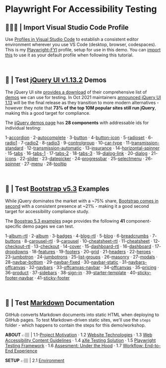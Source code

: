 # Playwright For Accessibility Testing

##  👩🏽‍💻 | Import Visual Studio Code Profile

Use [Profiles in Visual Studio Code](https://code.visualstudio.com/docs/editor/profiles) to establish a consistent editor environment wherever you use VS Code (desktop, browser, codespaces). This is my [Playwright-FYI](./static/Playwright-FYI.code-profile) profile, setup for use in this demo. You can [import this](https://code.visualstudio.com/docs/editor/profiles#_import) to use it as your default profile when following this tutorial.

<br/>

## 🧪 | Test [jQuery UI v1.13.2](./jQuery-UI/) Demos

The jQuery UI site [provides a download](https://jqueryui.com/download/) of their comprehensive list of  [demos](https://jqueryui.com/demos/) we can use for testing. In Oct 2021 maintainers [announced jQuery UI 1.13](https://blog.jqueryui.com/2021/10/jquery-maintainers-update-and-transition-jquery-ui-as-part-of-overall-modernization-efforts/) will be the final release as they transition to more modern alternatives - however they note that **73% of the top 10M popular sites still run jQuery**, making this a good target for compliance.


The [ijQuery demos page](./jQuery-UI/) has **28 components** with addressable ids for individual testing:

1-[accordion](./jQuery-UI#accordion) ·  2-[autocomplete](./jQuery-UI#autocomplete) ·  3-[button](./jQuery-UI#button) ·  4-[button-icon](./jQuery-UI#button-icon) ·  5-[radioset](./jQuery-UI#radioset) ·  6-[radio1](./jQuery-UI#radio1) ·  7-[radio2](./jQuery-UI#radio2) ·  8-[radio3](./jQuery-UI#radio3) ·  9-[controlgroup](./jQuery-UI#controlgroup) ·  10-[car-type](./jQuery-UI#car-type) ·  11-[transmission-standard](./jQuery-UI#transmission-standard) ·  12-[transmission-automatic](./jQuery-UI#transmission-automatic) ·  13-[insurance](./jQuery-UI#insurance) ·  14-[horizontal-spinner](./jQuery-UI#horizontal-spinner) ·  15-[tabs](./jQuery-UI#tabs) ·  16-[tabs-1](./jQuery-UI#tabs-1) ·  17-[tabs-2](./jQuery-UI#tabs-2) ·  18-[tabs-3](./jQuery-UI#tabs-3) ·  19-[dialog-link](./jQuery-UI#dialog-link) ·  20-[dialog](./jQuery-UI#dialog) ·  21-[icons](./jQuery-UI#icons) ·  22-[slider](./jQuery-UI#slider) ·  23-[datepicker](./jQuery-UI#datepicker) ·  24-[progressbar](./jQuery-UI#progressbar) ·  25-[selectmenu](./jQuery-UI#selectmenu) ·  26-[spinner](./jQuery-UI#spinner) ·  27-[menu](./jQuery-UI#menu) ·  28-[tooltip](./jQuery-UI#tooltip)


<br/>

## 🧪 | Test [Bootstrap v5.3](./bootstrap/) Examples

While jQuery dominates the market with a ~75% share, [Bootstrap comes in second](https://w3techs.com/technologies/history_overview/javascript_library/all) with a consistent presence at ~21% - making it a good second target for accessibility compliance study.


The [Boostrap 5.3 examples](https://getbootstrap.com/docs/5.3/examples/) page provides the following **41** component-specific demo pages we can test.


1-[album-rtl](./bootstrap/album-rtl/) ·  2-[album](./bootstrap/album/) ·  3-[badges](./bootstrap/badges/) ·  4-[blog-rtl](./bootstrap/blog-rtl/) ·  5-[blog](./bootstrap/blog/) ·  6-[breadcrumbs](./bootstrap/breadcrumbs/) ·  7-[buttons](./bootstrap/buttons/) ·  8-[carousel-rtl](./bootstrap/carousel-rtl/) ·  9-[carousel](./bootstrap/carousel/) ·  10-[cheatsheet-rtl](./bootstrap/cheatsheet-rtl/) ·  11-[cheatsheet](./bootstrap/cheatsheet/) ·  12-[checkout-rtl](./bootstrap/checkout-rtl/) ·  13-[checkout](./bootstrap/checkout/) ·  14-[cover](./bootstrap/cover/) ·  15-[dashboard-rtl](./bootstrap/dashboard-rtl/) ·  16-[dashboard](./bootstrap/dashboard/) ·  17-[dropdowns](./bootstrap/dropdowns/) ·  18-[features](./bootstrap/features/) ·  19-[footers](./bootstrap/footers/) ·  20-[grid](./bootstrap/grid/) ·  21-[headers](./bootstrap/headers/) ·  22-[heroes](./bootstrap/heroes/) ·  23-[jumbotron](./bootstrap/jumbotron/) ·  24-[jumbotrons](./bootstrap/jumbotrons/) ·  25-[list-groups](./bootstrap/list-groups/) ·  26-[masonry](./bootstrap/masonry/) ·  27-[modals](./bootstrap/modals/) ·  28-[navbar-bottom](./bootstrap/navbar-bottom/) ·  29-[navbar-fixed](./bootstrap/navbar-fixed/) ·  30-[navbar-static](./bootstrap/navbar-static/) ·  31-[navbars-offcanvas](./bootstrap/navbars-offcanvas/) ·  32-[navbars](./bootstrap/navbars/) ·  33-[offcanvas-navbar](./bootstrap/offcanvas-navbar/) ·  34-[offcanvas](./bootstrap/offcanvas/) ·  35-[pricing](./bootstrap/pricing/) ·  36-[product](./bootstrap/product/) ·  37-[sidebars](./bootstrap/sidebars/) ·  38-[sign-in](./bootstrap/sign-in/) ·  39-[starter-template](./bootstrap/starter-template/) ·  40-[sticky-footer-navbar](./bootstrap/sticky-footer-navbar/) ·  41-[sticky-footer](./bootstrap/sticky-footer/)


<br/>

##  🧪 | Test [Markdown](.) Documentation

GitHub converts Markdown documents into static HTML when deploying to GitHub pages. To test Markdown-driven static sites, we'll use the `steps` folder - which happens to contain the steps for this demo/workshop.

**ABOUT** 👉🏽 |
1.1-[Project Motivation](./steps/01-about/1-motivation) ·  1.2 [Website Technologies](./steps/01-about/2-technologies) ·  1.3 [Web Accessibility Content Guidelines](./steps/01-about/3-wcag) ·  1.4 [aXe Testing Solution](.//steps/01-about/4-axe) ·  1.5 [Playwright Testing Framework](./steps/01-about/5-playwright) ·  1.6 [Assesment: Under the Hood](./steps/01-about/6-assessment) ·  1.7 [Workflow: End-to-End Experience](./steps/01-about/7-workflow)

**SETUP** 👉🏽 |
2.1 [Environment](./steps/02-setup/01-environment)
